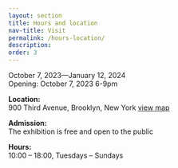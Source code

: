 ```yaml
---
layout: section
title: Hours and location
nav-title: Visit
permalink: /hours-location/
description:
order: 3
---
```


<div class="font-sans-sm tablet:font-sans-md display-inline-block radius-sm">
  <p>October 7, 2023—January 12, 2024</br>Opening: October 7, 2023 6-9pm</p>

  <p><strong>Location:</strong><br/>900 Third Avenue, Brooklyn, New York <a class="padding-x-1 text-no-underline" href="https://goo.gl/maps/ikT1RxxQ2NpjWSQd9"><span class="hover:border-bottom-2px">view map</span> <i class="fas fa-map-marked-alt"></i></a></p>

  <p><strong>Admission:</strong><br/>The exhibition is free and open to the public</p>

  <p><strong>Hours:</strong><br/>10:00 – 18:00, Tuesdays – Sundays</p>

</div>
